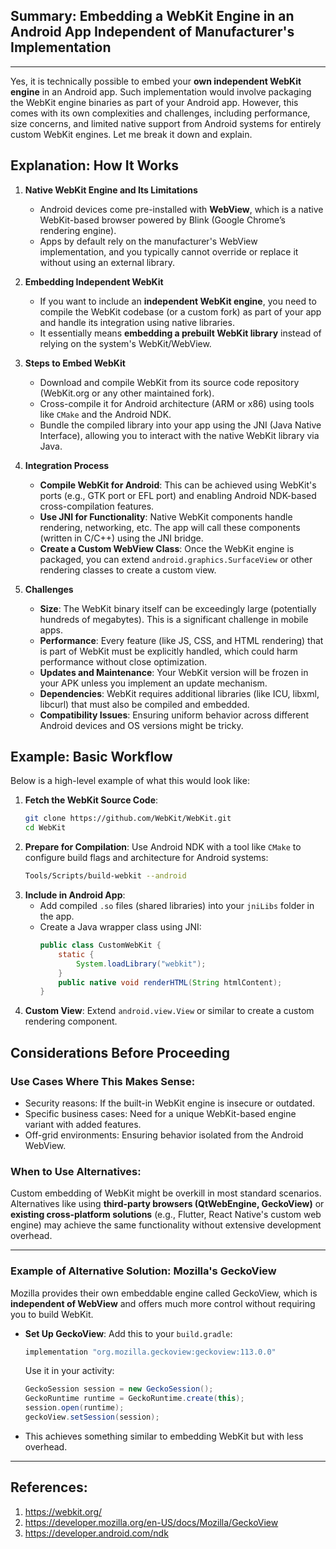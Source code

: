 ## Summary: Embedding a **WebKit Engine** in an Android App Independent of Manufacturer's Implementation  
---  
Yes, it is technically possible to embed your **own independent WebKit engine** in an Android app. Such implementation would involve packaging the WebKit engine binaries as part of your Android app. However, this comes with its own complexities and challenges, including performance, size concerns, and limited native support from Android systems for entirely custom WebKit engines. Let me break it down and explain.

## Explanation: How It Works  

1. **Native WebKit Engine and Its Limitations**  
   - Android devices come pre-installed with **WebView**, which is a native WebKit-based browser powered by Blink (Google Chrome’s rendering engine).
   - Apps by default rely on the manufacturer's WebView implementation, and you typically cannot override or replace it without using an external library.

2. **Embedding Independent WebKit**  
   - If you want to include an **independent WebKit engine**, you need to compile the WebKit codebase (or a custom fork) as part of your app and handle its integration using native libraries.
   - It essentially means **embedding a prebuilt WebKit library** instead of relying on the system's WebKit/WebView.

3. **Steps to Embed WebKit**  
   - Download and compile WebKit from its source code repository (WebKit.org or any other maintained fork).
   - Cross-compile it for Android architecture (ARM or x86) using tools like `CMake` and the Android NDK.
   - Bundle the compiled library into your app using the JNI (Java Native Interface), allowing you to interact with the native WebKit library via Java.

4. **Integration Process**  
   - **Compile WebKit for Android**: This can be achieved using WebKit's ports (e.g., GTK port or EFL port) and enabling Android NDK-based cross-compilation features.
   - **Use JNI for Functionality**: Native WebKit components handle rendering, networking, etc. The app will call these components (written in C/C++) using the JNI bridge.
   - **Create a Custom WebView Class**: Once the WebKit engine is packaged, you can extend `android.graphics.SurfaceView` or other rendering classes to create a custom view.

5. **Challenges**  
   - **Size**: The WebKit binary itself can be exceedingly large (potentially hundreds of megabytes). This is a significant challenge in mobile apps.
   - **Performance**: Every feature (like JS, CSS, and HTML rendering) that is part of WebKit must be explicitly handled, which could harm performance without close optimization.
   - **Updates and Maintenance**: Your WebKit version will be frozen in your APK unless you implement an update mechanism.
   - **Dependencies**: WebKit requires additional libraries (like ICU, libxml, libcurl) that must also be compiled and embedded.
   - **Compatibility Issues**: Ensuring uniform behavior across different Android devices and OS versions might be tricky.

## Example: Basic Workflow  
Below is a high-level example of what this would look like:
  
1. **Fetch the WebKit Source Code**:
   ```sh
   git clone https://github.com/WebKit/WebKit.git
   cd WebKit
   ```
2. **Prepare for Compilation**:
   Use Android NDK with a tool like `CMake` to configure build flags and architecture for Android systems:
   ```sh
   Tools/Scripts/build-webkit --android
   ```
3. **Include in Android App**:
   - Add compiled `.so` files (shared libraries) into your `jniLibs` folder in the app.
   - Create a Java wrapper class using JNI:
     ```java
     public class CustomWebKit {
         static {
             System.loadLibrary("webkit");
         }
         public native void renderHTML(String htmlContent);
     }
     ```
4. **Custom View**:
   Extend `android.view.View` or similar to create a custom rendering component.

## Considerations Before Proceeding  

### **Use Cases Where This Makes Sense**:
- Security reasons: If the built-in WebKit engine is insecure or outdated.
- Specific business cases: Need for a unique WebKit-based engine variant with added features.
- Off-grid environments: Ensuring behavior isolated from the Android WebView.

### **When to Use Alternatives**:
Custom embedding of WebKit might be overkill in most standard scenarios. Alternatives like using **third-party browsers (QtWebEngine, GeckoView)** or **existing cross-platform solutions** (e.g., Flutter, React Native's custom web engine) may achieve the same functionality without extensive development overhead.

---

### Example of Alternative Solution: **Mozilla's GeckoView**  
Mozilla provides their own embeddable engine called GeckoView, which is **independent of WebView** and offers much more control without requiring you to build WebKit.

- **Set Up GeckoView**:
   Add this to your `build.gradle`:
   ```gradle
   implementation "org.mozilla.geckoview:geckoview:113.0.0"
   ```
   Use it in your activity:
   ```java
   GeckoSession session = new GeckoSession();
   GeckoRuntime runtime = GeckoRuntime.create(this);
   session.open(runtime);
   geckoView.setSession(session);
   ```
- This achieves something similar to embedding WebKit but with less overhead.

---

## References:  
1. https://webkit.org/  
2. https://developer.mozilla.org/en-US/docs/Mozilla/GeckoView  
3. https://developer.android.com/ndk
